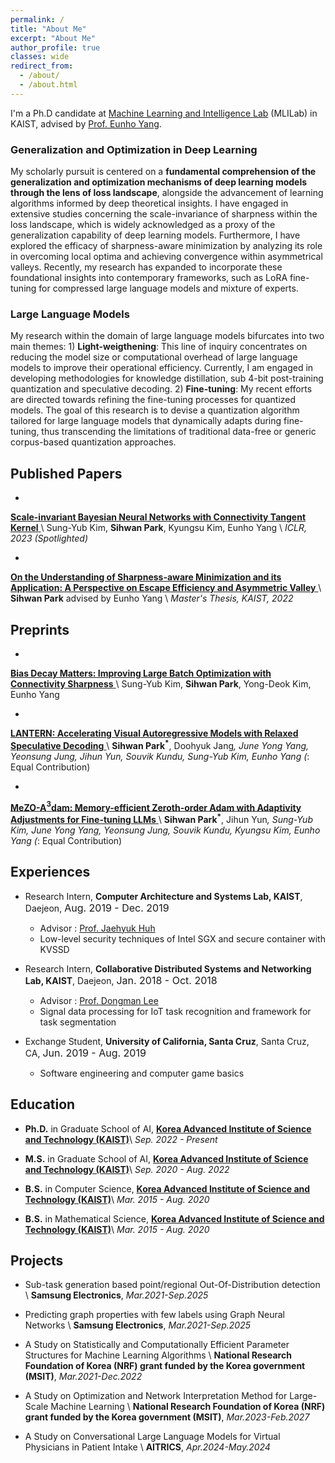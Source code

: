 ```yaml
---
permalink: /
title: "About Me"
excerpt: "About Me"
author_profile: true
classes: wide
redirect_from:
  - /about/
  - /about.html
---
```


I'm a Ph.D candidate at [Machine Learning and Intelligence Lab](https://mli.kaist.ac.kr/) (MLILab) in KAIST, advised by [Prof. Eunho Yang](https://scholar.google.com/citations?user=UWO1mloAAAAJ).

### Generalization and Optimization in Deep Learning
My scholarly pursuit is centered on a **fundamental comprehension of the generalization and optimization mechanisms of deep learning models through the lens of loss landscape**, alongside the advancement of learning algorithms informed by deep theoretical insights. I have engaged in extensive studies concerning the scale-invariance of sharpness within the loss landscape, which is widely acknowledged as a proxy of the generalization capability of deep learning models. Furthermore, I have explored the efficacy of sharpness-aware minimization by analyzing its role in overcoming local optima and achieving convergence within asymmetrical valleys. Recently, my research has expanded to incorporate these foundational insights into contemporary frameworks, such as LoRA fine-tuning for compressed large language models and mixture of experts.

### Large Language Models
My research within the domain of large language models bifurcates into two main themes: 1) **Light-weigthening**: This line of inquiry concentrates on reducing the model size or computational overhead of large language models to improve their operational efficiency. Currently, I am engaged in developing methodologies for knowledge distillation, sub 4-bit post-training quantization and speculative decoding. 2) **Fine-tuning**: My recent efforts are directed towards refining the fine-tuning processes for quantized models. The goal of this research is to devise a quantization algorithm tailored for large language models that dynamically adapts during fine-tuning, thus transcending the limitations of traditional data-free or generic corpus-based quantization approaches.

## Published Papers

- <a href="https://openreview.net/pdf?id=VZ5EaTI6dqa">
**Scale-invariant Bayesian Neural Networks with Connectivity Tangent Kernel**
</a> \\
Sung-Yub Kim, **Sihwan Park**, Kyungsu Kim, Eunho Yang \\
*ICLR, 2023 (Spotlighted)*

- <a href="../assets/papers/master_thesis.pdf">
**On the Understanding of Sharpness-aware Minimization and its Application: A Perspective on Escape Efficiency and Asymmetric Valley**
</a> \\
**Sihwan Park** advised by Eunho Yang \\
*Master's Thesis, KAIST, 2022*

<!---
- <a href="../assets/papers/paper1.pdf">
**Scalable Task Segmentation Method Based on Change Point Detection of Multi-sensors in Smart Spaces**
</a> \\
**Sihwan Park**, Hyunju Kim, Dongman Lee \\
*Proceedings of the Korean Information Science Society Conference 2018, pp.1764-1766, Jun 2018, (Honorable Mention Award)*
-->

## Preprints
- <a href="https://openreview.net/pdf?id=Mvf5zr2qs6">
**Bias Decay Matters: Improving Large Batch Optimization with Connectivity Sharpness** 
</a> \\
Sung-Yub Kim, **Sihwan Park**, Yong-Deok Kim, Eunho Yang
- <a href="https://openreview.net/pdf?id=98d7DLMGdt">
**LANTERN: Accelerating Visual Autoregressive Models with Relaxed Speculative Decoding**
</a> \\
**Sihwan Park<sup>*</sup>**, Doohyuk Jang<sup>*</sup>, June Yong Yang, Yeonsung Jung, Jihun Yun, Souvik Kundu, Sung-Yub Kim, Eunho Yang 
(<sup>*</sup>: Equal Contribution)
- <a href="https://openreview.net/pdf?id=OBIuFjZzmp">
**MeZO-A$^3$dam: Memory-efficient Zeroth-order Adam with Adaptivity Adjustments for Fine-tuning LLMs**
</a> \\
**Sihwan Park<sup>*</sup>**, Jihun Yun<sup>*</sup>, Sung-Yub Kim, June Yong Yang, Yeonsung Jung, Souvik Kundu, Kyungsu Kim, Eunho Yang 
(<sup>*</sup>: Equal Contribution)


## Experiences
- Research Intern, **Computer Architecture and Systems Lab, KAIST**, Daejeon, <font size="3">Aug. 2019 - Dec. 2019</font>
  - Advisor : [Prof. Jaehyuk Huh](https://jaehyuk-huh.github.io/)
  - Low-level security techniques of Intel SGX and secure container with KVSSD

- Research Intern, **Collaborative Distributed Systems and Networking Lab, KAIST**, Daejeon, <font size="3">Jan. 2018 - Oct. 2018</font>
  - Advisor : [Prof. Dongman Lee](http://143.248.55.123/cdsn/?p=29)
  - Signal data processing for IoT task recognition and framework for task segmentation

- Exchange Student, **University of California, Santa Cruz**, Santa Cruz, CA, <font size="3">Jun. 2019 - Aug. 2019</font>
  - Software engineering and computer game basics
    
## Education

- **Ph.D.** in Graduate School of AI, <a href="https://gsai.kaist.ac.kr/">**Korea Advanced Institute of Science and Technology (KAIST)**</a>\\
*Sep. 2022 - Present*
  
- **M.S.** in Graduate School of AI, <a href="https://gsai.kaist.ac.kr/">**Korea Advanced Institute of Science and Technology (KAIST)**</a>\\
*Sep. 2020 - Aug. 2022*

- **B.S.** in Computer Science, <a href="https://cs.kaist.ac.kr">**Korea Advanced Institute of Science and Technology (KAIST)**</a>\\
*Mar. 2015 - Aug. 2020*

- **B.S.** in Mathematical Science, <a href="https://mathsci.kaist.ac.kr">**Korea Advanced Institute of Science and Technology (KAIST)**</a>\\
*Mar. 2015 - Aug. 2020*

## Projects

- Sub-task generation based point/regional Out-Of-Distribution detection \\
**Samsung Electronics**, *Mar.2021-Sep.2025*

- Predicting graph properties with few labels using Graph Neural Networks \\
**Samsung Electronics**, *Mar.2021-Sep.2025*

- A Study on Statistically and Computationally Efficient Parameter Structures for Machine Learning Algorithms \\
**National Research Foundation of Korea (NRF) grant funded by the Korea government (MSIT)**, *Mar.2021-Dec.2022*
  
- A Study on Optimization and Network Interpretation Method for Large-Scale Machine Learning \\
**National Research Foundation of Korea (NRF) grant funded by the Korea government (MSIT)**, *Mar.2023-Feb.2027*

- A Study on Conversational Large Language Models for Virtual Physicians in Patient Intake \\
**AITRICS**, *Apr.2024-May.2024*

